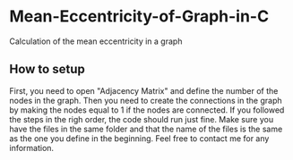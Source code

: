 # Mean-Eccentricity-of-Graph-in-C
Calculation of the mean eccentricity in a graph

## How to setup
First, you need to open "Adjacency Matrix" and define the number of the nodes in the graph. Then you need to create the connections in the graph
by making the nodes equal to 1 if the nodes are connected. If you followed the steps in the righ order, the code should run just fine. Make sure you 
have the files in the same folder and that the name of the files is the same as the one you define in the beginning. Feel free to contact me for any information.
